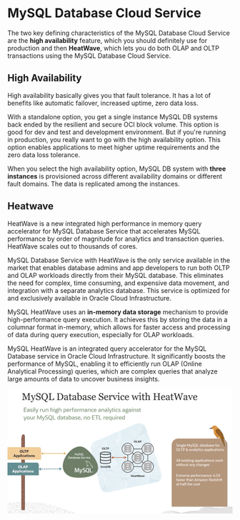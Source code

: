 #  MySQL Database Cloud Service

The two key defining characteristics of the MySQL Database Cloud Service are the **high availability** feature, which you should definitely use for production and then **HeatWave**, which lets you do both OLAP and OLTP transactions using the MySQL Database Cloud Service. 

## High Availability

High availability basically gives you that fault tolerance. It has a lot of benefits like automatic failover, increased uptime, zero data loss. 

With a standalone option, you get a single instance MySQL DB systems back ended by the resilient and secure OCI block volume. This option is good for dev and test and development environment. But if you're running in production, you really want to go with the high availability option. This option enables applications to meet higher uptime requirements and the zero data loss tolerance.

When you select the high availability option, MySQL DB system with **three instances** is provisioned across different availability domains or different fault domains. The data is replicated among the instances. 

## Heatwave

HeatWave is a new integrated high performance in memory query accelerator for MySQL Database Service that accelerates MySQL performance by order of magnitude for analytics and transaction queries. HeatWave scales out to thousands of cores.

MySQL Database Service with HeatWave is the only service available in the market that enables database admins and app developers to run both OLTP and OLAP workloads directly from their MySQL database. This eliminates the need for complex, time consuming, and expensive data movement, and integration with a separate analytics database. This service is optimized for and exclusively available in Oracle Cloud Infrastructure.

MySQL HeatWave uses an **in-memory data storage** mechanism to provide high-performance query execution. It achieves this by storing the data in a columnar format in-memory, which allows for faster access and processing of data during query execution, especially for OLAP workloads.

MySQL HeatWave is an integrated query accelerator for the MySQL Database service in Oracle Cloud Infrastructure. It significantly boosts the performance of MySQL, enabling it to efficiently run OLAP (Online Analytical Processing) queries, which are complex queries that analyze large amounts of data to uncover business insights.

![MySQL HeatWave](../images/heatwave.png)